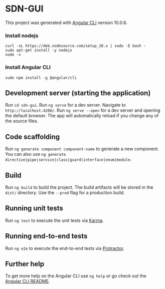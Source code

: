 # SDN-GUI

This project was generated with [Angular CLI](https://github.com/angular/angular-cli) version 10.0.6.

### Install nodejs

```
curl -sL https://deb.nodesource.com/setup_10.x | sudo -E bash -
sudo apt-get install -y nodejs
node -v

```

### Install Angular CLI

```
sudo npm install -g @angular/cli
```

## Development server (starting the application)

Run `cd sdn-gui`.
Run `ng serve` for a dev server. Navigate to `http://localhost:4200/`.
Run `ng serve --open` for a dev server and opening the default browser.
The app will automatically reload if you change any of the source files.

## Code scaffolding

Run `ng generate component component-name` to generate a new component. You can also use `ng generate directive|pipe|service|class|guard|interface|enum|module`.

## Build

Run `ng build` to build the project. The build artifacts will be stored in the `dist/` directory. Use the `--prod` flag for a production build.

## Running unit tests

Run `ng test` to execute the unit tests via [Karma](https://karma-runner.github.io).

## Running end-to-end tests

Run `ng e2e` to execute the end-to-end tests via [Protractor](http://www.protractortest.org/).

## Further help

To get more help on the Angular CLI use `ng help` or go check out the [Angular CLI README](https://github.com/angular/angular-cli/blob/master/README.md).
